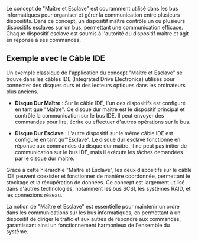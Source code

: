 
Le concept de "Maître et Esclave" est couramment utilisé dans les bus informatiques pour organiser et gérer la communication entre plusieurs dispositifs. Dans ce concept, un dispositif maître contrôle un ou plusieurs dispositifs esclaves sur un bus, permettant une communication efficace. Chaque dispositif esclave est soumis à l'autorité du dispositif maître et agit en réponse à ses commandes.

## **Exemple avec le Câble IDE**

Un exemple classique de l'application du concept "Maître et Esclave" se trouve dans les câbles IDE (Integrated Drive Electronics) utilisés pour connecter des disques durs et des lecteurs optiques dans les ordinateurs plus anciens.

- **Disque Dur Maître** : Sur le câble IDE, l'un des dispositifs est configuré en tant que "Maître". Ce disque dur maître est le dispositif principal et contrôle la communication sur le bus IDE. Il peut envoyer des commandes pour lire, écrire ou effectuer d'autres opérations sur le bus.

- **Disque Dur Esclave** : L'autre dispositif sur le même câble IDE est configuré en tant qu'"Esclave". Le disque dur esclave fonctionne en réponse aux commandes du disque dur maître. Il ne peut pas initier de communication sur le bus IDE, mais il exécute les tâches demandées par le disque dur maître.

Grâce à cette hiérarchie "Maître et Esclave", les deux dispositifs sur le câble IDE peuvent coexister et fonctionner de manière coordonnée, permettant le stockage et la récupération de données. Ce concept est largement utilisé dans d'autres technologies, notamment les bus SCSI, les systèmes RAID, et les connexions réseau.

La notion de "Maître et Esclave" est essentielle pour maintenir un ordre dans les communications sur les bus informatiques, en permettant à un dispositif de diriger le trafic et aux autres de répondre aux commandes, garantissant ainsi un fonctionnement harmonieux de l'ensemble du système.
